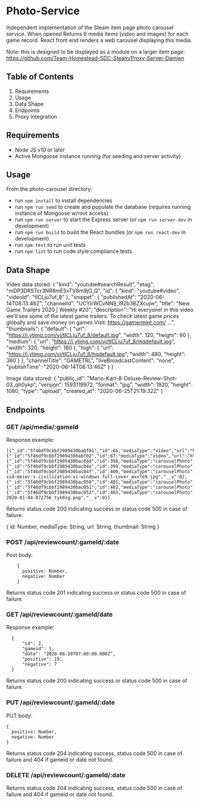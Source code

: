 # Photo-Service

Independent implementation of the Steam item page photo carousel service.
When opened Returns 6 media items (video and images) for each game record.
React front end renders a web carousel displaying this media.

Note: this is designed to be displayed as a module on a larger item page:
https://github.com/Team-Homestead-SDC-Steam/Proxy-Server-Damien


## Table of Contents
  1. Requirements
  2. Usage
  3. Data Shape
  4. Endpoints
  5. Proxy Integration

## Requirements

- Node JS v10 or later
- Active Mongoose instance running (for seeding and server activity)

## Usage

From the photo-carousel directory:
- run `npm install` to install dependencies
- run `npm run seed` to create and populate the database (requires running instance of Mongoose w/root access)
- run `npm run server` to start the Express server (or `npm run server-dev` in development)
- run `npm run build` to build the React bundles (or `npm run react-dev` in development)
- run `npm test` to run unit tests
- run `npm lint` to run code style compliance tests

## Data Shape

Video data stored:
{
  "kind": "youtube#searchResult",
  "etag": "mDP3DRSTcr3NR8mE5xTV8m9jO_Q",
  "id": {
    "kind": "youtube#video",
    "videoId": "tICLju7uf_8"
  },
  "snippet": {
    "publishedAt": "2020-06-14T08:13:46Z",
    "channelId": "UCYIrWCvNN9_I92b3BZXcujw",
    "title": "New Game Trailers 2020 | Weekly #20",
    "description": "Hi everyone! in this video we'll see some of the latest game trailers. To check latest game prices globally and save money on games Visit: https://gamermint.com/ ...",
    "thumbnails": {
      "default": {
        "url": "https://i.ytimg.com/vi/tICLju7uf_8/default.jpg",
        "width": 120,
        "height": 90
      },
      "medium": {
        "url": "https://i.ytimg.com/vi/tICLju7uf_8/mqdefault.jpg",
        "width": 320,
        "height": 180
      },
      "high": {
        "url": "https://i.ytimg.com/vi/tICLju7uf_8/hqdefault.jpg",
        "width": 480,
        "height": 360
      }
    },
    "channelTitle": "GAMETRL",
    "liveBroadcastContent": "none",
    "publishTime": "2020-06-14T08:13:46Z"
  }
}

Image data stored:
{
  "public_id": "Mario-Kart-8-Deluxe-Review-Shot-03_qh0ykp",
  "version": 1593119972,
  "format": "jpg",
  "width": 1920,
  "height": 1080,
  "type": "upload",
  "created_at": "2020-06-25T21:19:32Z"
}


## Endpoints

### GET /api/media/:gameId

  Response example:

  ```
[{"_id":"5f46df9cbbf2989430babf01","id":66,"mediaType":"video","url":"https://www.youtube.com/embed/YApuEWtG30w","thumbnail":"https://i.ytimg.com/vi/YApuEWtG30w/default.jpg","__v":0},
{"_id":"5f46df9cbbf2989430babf02","id":67,"mediaType":"video","url":"https://www.youtube.com/embed/F74LLDhAhhI","thumbnail":"https://i.ytimg.com/vi/F74LLDhAhhI/default.jpg","__v":0},
{"_id":"5f46df9cbbf2989430bac04d","id":398,"mediaType":"carouselPhoto","url":"https://res.cloudinary.com/dq3iywusm/image/upload/w_600,h_337/image_cover.jpg_rrkv3x.jpg","__v":0},
{"_id":"5f46df9cbbf2989430bac04e","id":399,"mediaType":"carouselPhoto","url":"https://res.cloudinary.com/dq3iywusm/image/upload/w_600,h_337/image_cover.jpg_m3zvjq.jpg","__v":0},
{"_id":"5f46df9cbbf2989430bac04f","id":400,"mediaType":"carouselPhoto","url":"https://res.cloudinary.com/dq3iywusm/image/upload/w_600,h_337/388983-sid-meier-s-civilization-vi-windows-full-cover_mxxfe9.jpg","__v":0},{"_id":"5f46df9cbbf2989430bac050","id":401,"mediaType":"carouselPhoto","url":"https://res.cloudinary.com/dq3iywusm/image/upload/w_600,h_337/maxresdefault_m9bd3t.jpg","__v":0},
{"_id":"5f46df9cbbf2989430bac051","id":402,"mediaType":"carouselPhoto","url":"https://res.cloudinary.com/dq3iywusm/image/upload/w_600,h_337/RMCEB1_ckrpwj.png","__v":0},
{"_id":"5f46df9cbbf2989430bac052","id":403,"mediaType":"carouselPhoto","url":"https://res.cloudinary.com/dq3iywusm/image/upload/w_600,h_337/Annotation-2020-01-04-072756_tyk0zg.png","__v":0}]
  ```
Returns status code 200 indicating success or status code 500 in case of failure.


{
  id: Number,
  mediaType: String,
  url: String,
  thumbnail: String
}


### POST /api/reviewcount/:gameId/:date

  Post body:

```
    {
      positive: Number,
      negative: Number
    }
```

Returns status code 201 indicating success or status code 500 in case of failure.

### GET /api/reviewcount/:gameId/date

  Response example:

  ```
    {
        "id": 2,
        "gameid": 1,
        "date": "2020-08-20T07:00:00.000Z",
        "positive": 19,
        "negative": 7
    }
  ```
Returns status code 200 indicating success or status code 500 in case of failure.

### PUT /api/reviewcount/:gameId/:date

  PUT body:

  ```
  {
    positive: Number,
    negative: Number
  }
  ```
  Returns status code 204 indicating success, status code 500 in case of failure and 404 if gameid or date not found.

### DELETE /api/reviewcount/:gameId/:date

  Returns status code 204 indicating success, status code 500 in case of failure and 404 if gameid or date not found.

```

```


